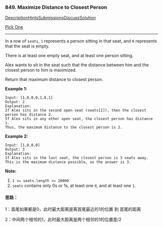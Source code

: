 ### 849. Maximize Distance to Closest Person

[Description](https://leetcode.com/problems/maximize-distance-to-closest-person/description/)[Hints](https://leetcode.com/problems/maximize-distance-to-closest-person/hints/)[Submissions](https://leetcode.com/problems/maximize-distance-to-closest-person/submissions/)[Discuss](https://leetcode.com/problems/maximize-distance-to-closest-person/discuss/)[Solution](https://leetcode.com/problems/maximize-distance-to-closest-person/solution/)

[Pick One](https://leetcode.com/problems/random-one-question/)

------

In a row of `seats`, `1` represents a person sitting in that seat, and `0` represents that the seat is empty. 

There is at least one empty seat, and at least one person sitting.

Alex wants to sit in the seat such that the distance between him and the closest person to him is maximized. 

Return that maximum distance to closest person.

**Example 1:**

```
Input: [1,0,0,0,1,0,1]
Output: 2
Explanation: 
If Alex sits in the second open seat (seats[2]), then the closest person has distance 2.
If Alex sits in any other open seat, the closest person has distance 1.
Thus, the maximum distance to the closest person is 2.
```

**Example 2:**

```
Input: [1,0,0,0]
Output: 3
Explanation: 
If Alex sits in the last seat, the closest person is 3 seats away.
This is the maximum distance possible, so the answer is 3.
```

**Note:**

1. `1 <= seats.length <= 20000`
2. `seats` contains only 0s or 1s, at least one `0`, and at least one `1`.

####  思路：

1：首尾如果都是0，此时最大距离是离首尾最近的1的位置 到  首尾的距离

2：中间两个相邻的1，此时最大距离是两个相邻的1的位置差/2